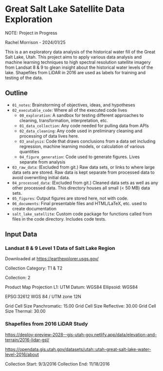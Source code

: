 # Great Salt Lake Satellite Data Exploration

NOTE: Project in Progress

Rachel Morrison - 2024/01/25

This is a an exploratory data analysis of the historical water fill of the Great Salt Lake, Utah. This project aims to apply various data analysis and machine learning techniques to high spectral resolution satellite imagery from Landsat 8 & 9 to glean insight about the historical water levels of the lake. Shapefiles from LiDAR in 2016 are used as labels for training and testing of the data.

## Outline

* `01_notes`: Brainstorming of objectives, ideas, and hypotheses
* `02_executable_code`: Where all of the executed code lives
    * `00_exploration`: A sandbox for testing different approaches to cleaning, transformation, interpretation, etc.
    * `01_data_collection`: Any code needed for pulling data from APIs
    * `02_data_cleaning`: Any code used in preliminary cleaning and processing of data lives here.
    * `03_analysis`: Code that draws conclusions from a data set including regression, machine learning models, or calculation of various quantities
    * `04_figure_generation`: Code used to generate figures. Lives separate from analysis
* `03_raw_data`: (Excluded from git.) Raw data sets, or links to where large data sets are stored. Raw data is kept separate from processed data to avoid overwriting initial data.
* `04_processed_data`: (Excluded from git.) Cleaned data sets as well as any other processed data. This directory houses all small (< 50 MB) data sets.
* `05_figures`: Output figures are stored here, not with code.
* `06_documents`: Final presentable files and HTML/LaTeX, etc. used to create documentation
* `salt_lake_satellite`: Custom code package for functions called from files in the code directory. Includes code tests.

## Input Data

### Landsat 8 & 9 Level 1 Data of Salt Lake Region

Downloaded at https://earthexplorer.usgs.gov/

Collection Category:	T1 & T2

Collection: 2

Product Map Projection L1:	UTM
Datum:	WGS84
Ellipsoid:	WGS84

EPSG:32612
WGS 84 / UTM zone 12N

Grid Cell Size Panchromatic:	15.00
Grid Cell Size Reflective:	30.00
Grid Cell Size Thermal:	30.00

### Shapefiles from 2016 LiDAR Study

https://deploy-preview-2028--gis-utah-gov.netlify.app/data/elevation-and-terrain/2016-lidar-gsl/

https://opendata.gis.utah.gov/datasets/utah::utah-great-salt-lake-water-level-2016/about

Collection Start: 9/3/2016 
Collection End: 11/18/2016
